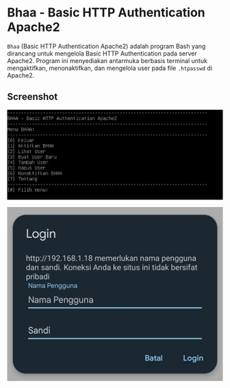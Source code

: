 # Bhaa - Basic HTTP Authentication Apache2 

`Bhaa` (Basic HTTP Authentication Apache2) adalah program Bash yang dirancang untuk mengelola Basic HTTP Authentication pada server Apache2. Program ini menyediakan antarmuka berbasis terminal untuk mengaktifkan, menonaktifkan, dan mengelola user pada file `.htpasswd` di Apache2.

## Screenshot 

![](https://github.com/fixploit03/Bhaa/blob/main/VirtualBox_Kali%20LInux%20CLI_30_12_2024_13_28_42_013028%20(1).png)

![](https://github.com/fixploit03/Bhaa/blob/main/Screenshot_2024-12-30-13-28-07-302_com.android.chrome-edit.jpg)
